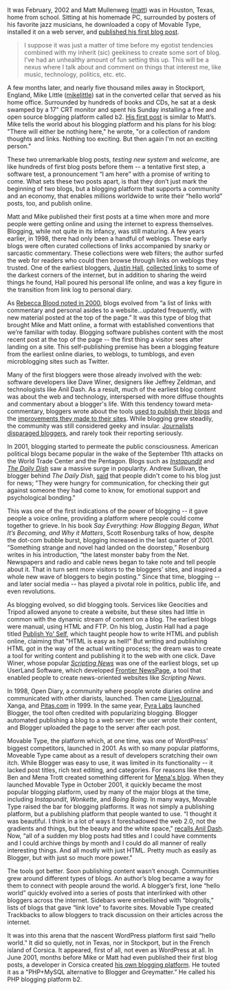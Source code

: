 It was February, 2002 and Matt Mullenweg (<a href="http://profiles.wordpress.org/matt">matt</a>) was in Houston, Texas, home from school. Sitting at his homemade PC, surrounded by posters of his favorite jazz musicians, he downloaded a copy of Movable Type, installed it on a web server, and <a href="http://ma.tt/2002/02/testing-new-system/">published his first blog post</a>.
<blockquote>I suppose it was just a matter of time before my egotist tendencies combined with my inherit (sic) geekiness to create some sort of blog. I’ve had an unhealthy amount of fun setting this up. This will be a nexus where I talk about and comment on things that interest me, like music, technology, politics, etc. etc.</blockquote>
A few months later, and nearly five thousand miles away in Stockport, England, Mike Little (<a href="http://profiles.wordpress.org/mikelittle">mikelittle</a>) sat in the converted cellar that served as his home office. Surrounded by hundreds of books and CDs, he sat at a desk swamped by a 17" CRT monitor and spent his Sunday installing a free and open source blogging platform called b2. <a href="http://zed1.com/journalized/archives/2002/04/21/welcome/">His first post</a> is similar to Matt’s. Mike tells the world about his blogging platform and his plans for his blog: "There will either be nothing here," he wrote, "or a collection of random thoughts and links. Nothing too exciting. But then again I'm not an exciting person."

These two unremarkable blog posts, <em>testing new system</em> and <em>welcome</em>, are like hundreds of first blog posts before them -- a tentative first step, a software test, a pronouncement “I am here” with a promise of writing to come. What sets these two posts apart, is that they don’t just mark the beginning of two blogs, but a blogging platform that supports a community and an economy, that enables millions worldwide to write their “hello world” posts, too, and publish online.

Matt and Mike published their first posts at a time when more and more people were getting online and using the internet to express themselves. Blogging, while not quite in its infancy, was still maturing. A few years earlier, in 1998, there had only been a handful of weblogs. These early blogs were often curated collections of links accompanied by snarky or sarcastic commentary. These collections were web filters; the author surfed the web for readers who could then browse through links on weblogs they trusted. One of the earliest bloggers, <a href="http://www.links.net/">Justin Hall</a>, <a href="http://www.links.net/www/index.html">collected links</a> to some of the darkest corners of the internet, but in addition to sharing the weird things he found, Hall poured his personal life online, and was a key figure in the transition from link log to personal diary.

As <a href="http://www.rebeccablood.net/essays/weblog_history.html">Rebecca Blood noted in 2000</a>, blogs evolved from “a list of links with commentary and personal asides to a website...updated frequently, with new material posted at the top of the page.” It was this type of blog that brought Mike and Matt online, a format with established conventions that we’re familiar with today. Blogging software publishes content with the most recent post at the top of the page -- the first thing a visitor sees after landing on a site. This self-publishing premise has been a blogging feature from the earliest online diaries, to weblogs, to tumblogs, and even microblogging sites such as Twitter.

Many of the first bloggers were those already involved with the web: software developers like Dave Winer, designers like Jeffrey Zeldman, and technologists like Anil Dash. As a result, much of the earliest blog content was about the web and technology, interspersed with more diffuse thoughts and commentary about a blogger's life. With this tendency toward meta-commentary, bloggers wrote about the tools <a href="http://scripting.com/1997/11/24.html">used to publish their blogs</a> and the <a href="http://dashes.com/anil/1999/08/pulldown-menus.html">improvements they made to their sites</a>. While blogging grew steadily, the community was still considered geeky and insular. <a href="http://www.nytimes.com/2002/05/05/books/the-close-reader-at-large-in-the-blogosphere.html">Journalists disparaged bloggers</a>, and rarely took their reporting seriously.

In 2001, blogging started to permeate the public consciousness. American political blogs became popular in the wake of the September 11th attacks on the World Trade Center and the Pentagon. Blogs such as <em><a href="http://pjmedia.com/instapundit/">Instapundit</a></em> and <em><a href="http://dish.andrewsullivan.com/">The Daily Dish</a></em> saw a massive surge in popularity. Andrew Sullivan, the blogger behind <em>The Daily Dish</em>, <a href="http://archive.pressthink.org/2005/01/21/berk_essy.html"> said</a> that people didn't come to his blog just for news; "They were hungry for communication, for checking their gut against someone they had come to know, for emotional support and psychological bonding."

This was one of the first indications of the power of blogging -- it gave people a voice online, providing a platform where people could come together to grieve. In his book <em>Say Everything: How Blogging Began, What It’s Becoming, and Why it Matters</em>, Scott Rosenburg talks of how, despite the dot-com bubble burst, blogging increased in the last quarter of 2001. “Something strange and novel had landed on the doorstep,” Rosenburg writes in his introduction, “the latest monster baby from the Net. Newspapers and radio and cable news began to take note and tell people about it. That in turn sent more visitors to the bloggers’ sites, and inspired a whole new wave of bloggers to begin posting.” Since that time, blogging -- and later social media -- has played a pivotal role in politics, public life, and even revolutions.

As blogging evolved, so did blogging tools. Services like Geocities and Tripod allowed anyone to create a website, but these sites had little in common with the dynamic stream of content on a blog. The earliest blogs were manual, using HTML and FTP. On his blog, Justin Hall had a page titled <a href="http://www.links.net/webpub/">Publish Yo' Self</a>, which taught people how to write HTML and publish online, claiming that "HTML is easy as hell!" But writing and publishing HTML got in the way of the actual writing process; the dream was to create a tool for writing content and publishing it to the web with one click. Dave Winer, whose popular <em><a href="http://scripting.com/">Scripting News</a></em> was one of the earliest blogs, set up UserLand Software, which developed <a href="http://scripting.com/frontier/netScripting/newsPage.html">Frontier NewsPage</a>, a tool that enabled people to create news-oriented websites like <em>Scripting News</em>.

In 1998, Open Diary, a community where people wrote diaries online and communicated with other diarists, launched. Then came <a href="http://www.livejournal.com/">LiveJournal</a>, Xanga, and <a href="http://www.pitas.com/">Pitas.com</a> in 1999. In the same year, <a href="http://evhead.com/1999/08/we-just-launched-cool-new-tool-at-pyra.asp">Pyra Labs</a> launched Blogger, the tool often credited with popularizing blogging. Blogger automated publishing a blog to a web server: the user wrote their content, and Blogger uploaded the page to the server after each post.

Movable Type, the platform which, at one time, was one of WordPress' biggest competitors, launched in 2001. As with so many popular platforms, Moveable Type came about as a result of developers scratching their own itch. While Blogger was easy to use, it was limited in its functionality -- it lacked post titles, rich text editing, and categories. For reasons like these, Ben and Mena Trott created something different for <a href="http://www.dollarshort.org/">Mena's blog</a>. When they launched Movable Type in October 2001, it quickly became the most popular blogging platform, used by many of the major blogs at the time, including <em>Instapundit</em>, <em>Wonkette</em>, and <em>Boing Boing</em>. In many ways, Movable Type raised the bar for blogging platforms. It was not simply a publishing platform, but a publishing platform that people wanted to use. “I thought it was beautiful. I think in a lot of ways it foreshadowed the web 2.0, not the gradients and things, but the beauty and the white space," <a href="http://archive.wordpress.org/interviews/2013_06_28_Dash.html#L7">recalls Anil Dash</a>. Now, “all of a sudden my blog posts had titles and I could have comments and I could archive things by month and I could do all manner of really interesting things. And all mostly with just HTML. Pretty much as easily as Blogger, but with just so much more power."

The tools got better. Soon publishing content wasn’t enough. Communities grew around different types of blogs. An author’s blog became a way for them to connect with people around the world. A blogger’s first, lone “hello world” quickly evolved into a series of posts that interlinked with other bloggers across the internet. Sidebars were embellished with “blogrolls,” lists of blogs that gave “link love” to favorite sites. Movable Type created Trackbacks to allow bloggers to track discussion on their articles across the internet.

It was into this arena that the nascent WordPress platform first said “hello world.” It did so quietly, not in Texas, nor in Stockport, but in the French island of Corsica. It appeared, first of all, not even as WordPress at all. In June 2001, months before Mike or Matt had even published their first blog posts, a developer in Corsica created <a href="http://zengun.org/weblog/archives/2001/06/post1958/">his own blogging platform</a>. He touted it as a "PHP+MySQL alternative to Blogger and Greymatter.” He called his PHP blogging platform b2.
